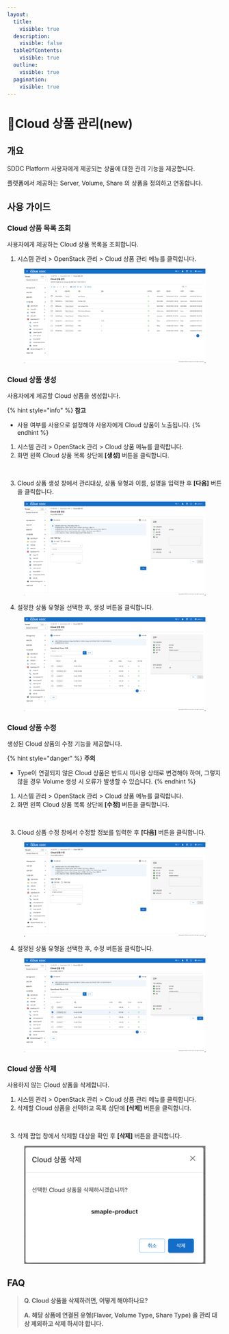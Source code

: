 ```yaml
---
layout:
  title:
    visible: true
  description:
    visible: false
  tableOfContents:
    visible: true
  outline:
    visible: true
  pagination:
    visible: true
---
```


# Cloud 상품 관리(new)

## 개요

SDDC Platform 사용자에게 제공되는 상품에 대한 관리 기능을 제공합니다.

플랫폼에서 제공하는 Server, Volume, Share 의 상품을 정의하고 연동합니다.

## 사용 가이드

### Cloud 상품 목록 조회

사용자에게 제공하는 Cloud 상품 목록을 조회합니다.

1. 시스템 관리 > OpenStack 관리 > Cloud 상품 관리 메뉴를 클릭합니다.

<figure><img src="../../.gitbook/assets/image (617) (1) (1).png" alt=""><figcaption></figcaption></figure>

### Cloud 상품 생성

사용자에게 제공할 Cloud 상품을 생성합니다.

{% hint style="info" %}
**참고**

* 사용 여부를 사용으로 설정해야 사용자에게 Cloud 상품이 노출됩니다.
{% endhint %}

1. 시스템 관리 > OpenStack 관리 > Cloud 상품 메뉴를 클릭합니다.
2. 화면 왼쪽 Cloud 상품 목록 상단에 **\[생성]** 버튼을 클릭합니다.

<figure><img src="../../.gitbook/assets/스크린샷 2024-02-05 오후 3.00.18 2.png" alt=""><figcaption></figcaption></figure>

3. Cloud 상품 생성 창에서 관리대상, 상품 유형과 이름, 설명을 입력한 후 **\[다음]** 버튼을 클릭합니다.

<figure><img src="../../.gitbook/assets/image (619).png" alt=""><figcaption></figcaption></figure>

4. 설정한 상품 유형을 선택한 후, 생성 버튼을 클릭합니다.

<figure><img src="../../.gitbook/assets/image (620).png" alt=""><figcaption></figcaption></figure>

### Cloud 상품 수정

생성된 Cloud 상품의 수정 기능을 제공합니다.

{% hint style="danger" %}
**주의**

* Type이 연결되지 않은 Cloud 상품은 반드시 미사용 상태로 변경해야 하며, 그렇지 않을 경우 Volume 생성 시 오류가 발생할 수 있습니다.
{% endhint %}

1. 시스템 관리 > OpenStack 관리 > Cloud 상품 메뉴를 클릭합니다.
2. 화면 왼쪽 Cloud 상품 목록 상단에 **\[수정]** 버튼을 클릭합니다.

<figure><img src="../../.gitbook/assets/스크린샷 2024-02-05 오후 3.00.18 3.png" alt=""><figcaption></figcaption></figure>

3. Cloud 상품 수정 창에서 수정할 정보를 입력한 후 **\[다음]** 버튼을 클릭합니다.

<figure><img src="../../.gitbook/assets/image (622).png" alt=""><figcaption></figcaption></figure>

4. 설정된 상품 유형을 선택한 후, 수정 버튼을 클릭합니다.

<figure><img src="../../.gitbook/assets/image (623).png" alt=""><figcaption></figcaption></figure>

### Cloud 상품 삭제

사용하지 않는 Cloud 상품을 삭제합니다.

1. 시스템 관리 > OpenStack 관리 > Cloud 상품 관리 메뉴를 클릭합니다.
2. 삭제할 Cloud 상품을 선택하고 목록 상단에 **\[삭제]** 버튼을 클릭합니다.

<figure><img src="../../.gitbook/assets/스크린샷 2024-02-05 오후 3.00.18.png" alt=""><figcaption></figcaption></figure>

3. 삭제 팝업 창에서 삭제할 대상을 확인 후 **\[삭제]** 버튼을 클릭합니다.

<figure><img src="../../.gitbook/assets/image (625).png" alt=""><figcaption></figcaption></figure>

## FAQ

> **Q. Cloud 상품을 삭제하려면, 어떻게 해야하나요?**
>
> **A. 해당 상품에 연결된 유형(Flavor, Volume Type, Share Type) 을 관리 대상 제외하고 삭제 하셔야 합니다.**
